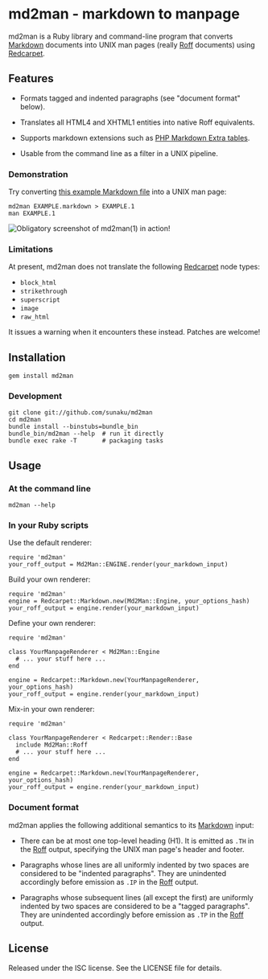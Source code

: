 # md2man - markdown to manpage

md2man is a Ruby library and command-line program that converts [Markdown]
documents into UNIX man pages (really [Roff] documents) using [Redcarpet].

## Features

  * Formats tagged and indented paragraphs (see "document format" below).

  * Translates all HTML4 and XHTML1 entities into native Roff equivalents.

  * Supports markdown extensions such as [PHP Markdown Extra tables][tables].

  * Usable from the command line as a filter in a UNIX pipeline.

### Demonstration

Try converting [this example Markdown file][example] into a UNIX man page:

    md2man EXAMPLE.markdown > EXAMPLE.1
    man EXAMPLE.1

![Obligatory screenshot of md2man(1) in action!](http://ompldr.org/vYnFvbw)

### Limitations

At present, md2man does not translate the following [Redcarpet] node types:

  * `block_html`
  * `strikethrough`
  * `superscript`
  * `image`
  * `raw_html`

It issues a warning when it encounters these instead.  Patches are welcome!

## Installation

    gem install md2man

### Development

    git clone git://github.com/sunaku/md2man
    cd md2man
    bundle install --binstubs=bundle_bin
    bundle_bin/md2man --help  # run it directly
    bundle exec rake -T       # packaging tasks

## Usage

### At the command line

    md2man --help

### In your Ruby scripts

Use the default renderer:

    require 'md2man'
    your_roff_output = Md2Man::ENGINE.render(your_markdown_input)

Build your own renderer:

    require 'md2man'
    engine = Redcarpet::Markdown.new(Md2Man::Engine, your_options_hash)
    your_roff_output = engine.render(your_markdown_input)

Define your own renderer:

    require 'md2man'

    class YourManpageRenderer < Md2Man::Engine
      # ... your stuff here ...
    end

    engine = Redcarpet::Markdown.new(YourManpageRenderer, your_options_hash)
    your_roff_output = engine.render(your_markdown_input)

Mix-in your own renderer:

    require 'md2man'

    class YourManpageRenderer < Redcarpet::Render::Base
      include Md2Man::Roff
      # ... your stuff here ...
    end

    engine = Redcarpet::Markdown.new(YourManpageRenderer, your_options_hash)
    your_roff_output = engine.render(your_markdown_input)

### Document format

md2man applies the following additional semantics to its [Markdown] input:

  * There can be at most one top-level heading (H1).  It is emitted as `.TH`
    in the [Roff] output, specifying the UNIX man page's header and footer.

  * Paragraphs whose lines are all uniformly indented by two spaces are
    considered to be "indented paragraphs".  They are unindented accordingly
    before emission as `.IP` in the [Roff] output.

  * Paragraphs whose subsequent lines (all except the first) are uniformly
    indented by two spaces are considered to be a "tagged paragraphs".  They
    are unindented accordingly before emission as `.TP` in the [Roff] output.

## License

Released under the ISC license.  See the LICENSE file for details.

[Roff]: http://troff.org
[Markdown]: http://daringfireball.net/projects/markdown/
[Redcarpet]: https://github.com/tanoku/redcarpet
[example]: https://raw.github.com/sunaku/md2man/master/EXAMPLE.markdown
[tables]: http://michelf.com/projects/php-markdown/extra/#table
